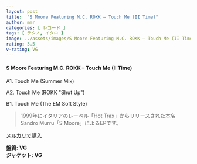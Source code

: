 ```yaml
---
layout: post
title:  "S Moore Featuring M.C. ROKK – Touch Me (II Time)"
author: mmr
categories: [ レコード ]
tags: [ テクノ, イタロ ]
image: ../assets/images/S Moore Featuring M.C. ROKK – Touch Me (II Time).jpg
rating: 3.5
v-rating: VG
---
```


#### S Moore Featuring M.C. ROKK – Touch Me (II Time)

A1. Touch Me (Summer Mix)

A2. Touch Me (ROKK "Shut Up")

B1. Touch Me (The EM Soft Style)

> 1999年にイタリアのレーベル「Hot Trax」からリリースされた本名Sandro Murru「S Moore」によるEPです。

[メルカリで購入](https://jp.mercari.com/item/m61650546749)

<div class="mt-4 mb-4 d-flex align-items-center">
<strong class="mr-1">盤質: VG</strong>
</div>
<div class="mt-4 mb-4 d-flex align-items-center">
<strong class="mr-1">ジャケット: VG</strong>
</div>
